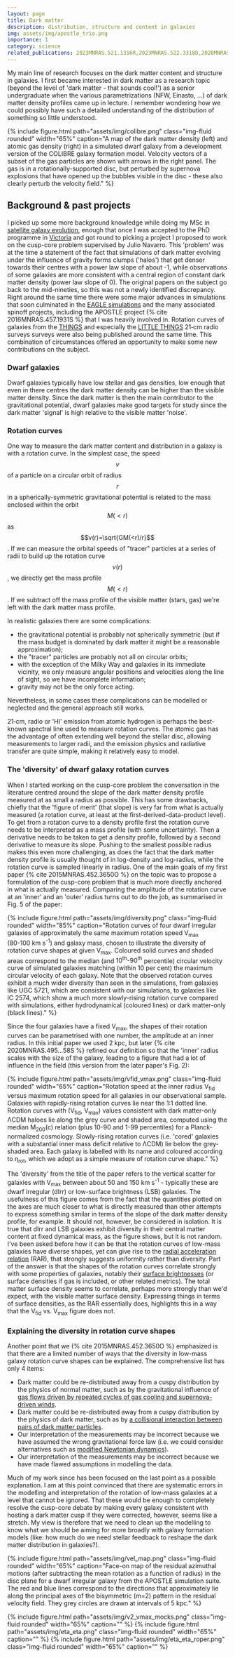 ```yaml
---
layout: page
title: Dark matter
description: distribution, structure and content in galaxies
img: assets/img/apostle_trio.png
importance: 1
category: science
related_publications: 2023MNRAS.521.1316R,2023MNRAS.522.3318D,2020MNRAS.495...58S,2019MNRAS.482..821O,2018MNRAS.476.2168M,2018MNRAS.474.1398G,2017MNRAS.464.2419S,2016MNRAS.460.3610O,2016MNRAS.457.1931S,2015MNRAS.452.3650O
---
```


My main line of research focuses on the dark matter content and structure in galaxies. I first became interested in dark matter as a research topic (beyond the level of 'dark matter - that sounds cool!') as a senior undergraduate when the various parametrizations (NFW, Einasto, ...) of dark matter density profiles came up in lecture. I remember wondering how we could possibly have such a detailed understanding of the distribution of something so little understood.

{% include figure.html path="assets/img/colibre.png" class="img-fluid rounded" width="65%" caption="A map of the dark matter density (left) and atomic gas density (right) in a simulated dwarf galaxy from a development version of the COLIBRE galaxy formation model. Velocity vectors of a subset of the gas particles are shown with arrows in the right panel. The gas is in a rotationally-supported disc, but perturbed by supernova explosions that have opened up the bubbles visible in the disc - these also clearly perturb the velocity field." %}

## Background & past projects

I picked up some more background knowledge while doing my MSc in [satellite galaxy evolution](/projects/satellites), enough that once I was accepted to the PhD programme in [Victoria](www.uvic.ca) and got round to picking a project I proposed to work on the cusp-core problem supervised by Julio Navarro. This 'problem' was at the time a statement of the fact that simulations of dark matter evolving under the influence of gravity forms clumps ('halos') that get denser towards their centres with a power law slope of about -1, while observations of some galaxies are more consistent with a central region of constant dark matter density (power law slope of 0). The original papers on the subject go back to the mid-nineties, so this was not a newly identified discrepancy. Right around the same time there were some major advances in simulations that soon culminated in the [EAGLE simulations](https://doi.org/10.1093/mnras/stu2058) and the many associated spinoff projects, including the APOSTLE project {% cite 2016MNRAS.457.1931S %} that I was heavily involved in. Rotation curves of galaxies from the [THINGS](https://doi.org/10.1088/0004-6256/141/6/193) and especially the [LITTLE&nbsp;THINGS](https://doi.org/10.1088/0004-6256/149/6/180) 21&#8209;cm radio surveys surveys were also being published around the same time. This combination of circumstances offered an opportunity to make some new contributions on the subject.

### Dwarf galaxies

Dwarf galaxies typically have low stellar and gas densities, low enough that even in there centres the dark matter density can be higher than the visible matter density. Since the dark matter is then the main contributor to the gravitational potential, dwarf galaxies make good targets for study since the dark matter 'signal' is high relative to the visible matter 'noise'.

### Rotation curves

One way to measure the dark matter content and distribution in a galaxy is with a rotation curve. In the simplest case, the speed $$v$$ of a particle on a circular orbit of radius $$r$$ in a spherically-symmetric gravitational potential is related to the mass enclosed within the orbit $$M(<r)$$ as $$v(r)=\sqrt{GM(<r)/r}$$. If we can measure the orbital speeds of "tracer" particles at a series of radii to build up the rotation curve $$v(r)$$, we directly get the mass profile $$M(<r)$$. If we subtract off the mass profile of the visible matter (stars, gas) we're left with the dark matter mass profile.

In realistic galaxies there are some complications:

 - the gravitational potential is probably not spherically symmetric (but if the mass budget is dominated by dark matter it might be a reasonable approximation);
 - the "tracer" particles are probably not all on circular orbits;
 - with the exception of the Milky Way and galaxies in its immediate vicinity, we only measure angular positions and velocities along the line of sight, so we have incomplete information;
 - gravity may not be the only force acting.

Nevertheless, in some cases these complications can be modelled or neglected and the general approach still works.

21&#8209;cm, radio or 'HI' emission from atomic hydrogen is perhaps the best-known spectral line used to measure rotation curves. The atomic gas has the advantage of often extending well beyond the stellar disc, allowing measurements to larger radii, and the emission physics and radiative transfer are quite simple, making it relatively easy to model.

### The 'diversity' of dwarf galaxy rotation curves

When I started working on the cusp-core problem the conversation in the literature centred around the slope of the dark matter density profile measured at as small a radius as possible. This has some drawbacks, chiefly that the 'figure of merit' (that slope) is very far from what is actually measured (a rotation curve, at least at the first-derived-data-product level). To get from a rotation curve to a density profile first the rotation curve needs to be interpreted as a mass profile (with some uncertainty). Then a derivative needs to be taken to get a density profile, followed by a second derivative to measure its slope. Pushing to the smallest possible radius makes this even more challenging, as does the fact that the dark matter density profile is usually thought of in log-density and log-radius, while the rotation curve is sampled linearly in radius. One of the main goals of my first paper {% cite 2015MNRAS.452.3650O %} on the topic was to propose a formulation of the cusp-core problem that is much more directly anchored in what is actually measured. Comparing the amplitude of the rotation curve at an 'inner' and an 'outer' radius turns out to do the job, as summarised in Fig.&nbsp;5 of the paper:

{% include figure.html path="assets/img/diversity.png" class="img-fluid rounded" width="85%" caption="Rotation curves of four dwarf irregular galaxies of approximately the same maximum rotation speed <nobr>V<sub>max</sub></nobr> (<nobr>80-100 km s<sup>-1</sup></nobr>) and galaxy mass, chosen to illustrate the diversity of rotation curve shapes at given <nobr>V<sub>max</sub></nobr>. Coloured solid curves and shaded areas correspond to the median (and <nobr>10<sup>th</sup>-90<sup>th</sup></nobr> percentile) circular velocity curve of simulated galaxies matching (within 10&nbsp;per&nbsp;cent) the maximum circular velocity of each galaxy. Note that the observed rotation curves exhibit a much wider diversity than seen in the simulations, from galaxies like UGC&nbsp;5721, which are consistent with our simulations, to galaxies like IC&nbsp;2574, which show a much more slowly-rising rotation curve compared with simulations, either hydrodynamical (coloured lines) or dark matter-only (black lines)." %}

Since the four galaxies have a fixed <nobr>V<sub>max</sub></nobr>, the shapes of their rotation curves can be parametrised with one number, the amplitude at an inner radius. In this initial paper we used 2&nbsp;kpc, but later {% cite 2020MNRAS.495...58S %} refined our definition so that the 'inner' radius scales with the size of the galaxy, leading to a figure that had a lot of influence in the field (this version from the later paper's Fig.&nbsp;2):

{% include figure.html path="assets/img/vfid_vmax.png" class="img-fluid rounded" width="65%" caption="Rotation speed at the inner radius <nobr>V<sub>fid</sub></nobr> versus maximum rotation speed for all galaxies in our observational sample. Galaxies with rapidly-rising rotation curves lie near the 1:1 dotted line. Rotation curves with <nobr>(V<sub>fid</sub>, V<sub>max</sub>)</nobr> values consistent with dark matter-only ΛCDM haloes lie along the grey curve and shaded area, computed using the median <nobr>M<sub>200</sub>(c)</nobr> relation (plus 10-90 and 1-99 percentiles) for a Planck-normalized cosmology. Slowly-rising rotation curves (i.e. 'cored' galaxies with a substantial inner mass deficit relative to ΛCDM) lie below the grey-shaded area. Each galaxy is labelled with its name and coloured according to <nobr>η<sub>rot</sub></nobr>, which we adopt as a simple measure of rotation curve shape." %}

The 'diversity' from the title of the paper refers to the vertical scatter for galaxies with V<sub>max</sub> between about 50 and <nobr>150 km s<sup>-1</sup></nobr> - typically these are dwarf irregular (dIrr) or low-surface brightness (LSB) galaxies. The usefulness of this figure comes from the fact that the quantities plotted on the axes are much closer to what is directly measured than other attempts to express something similar in terms of the slope of the dark matter density profile, for example. It should not, however, be considered in isolation. It is true that dIrr and LSB galaxies exhibit diversity in their central matter content at fixed dynamical mass, as the figure shows, but it is not random. I've been asked before how it can be that the rotation curves of low-mass galaxies have diverse shapes, yet can give rise to the [radial acceleration relation](https://doi.org/10.1103/PhysRevLett.117.201101) (RAR), that strongly suggests uniformity rather than diversity. Part of the answer is that the shapes of the rotation curves correlate strongly with some properties of galaxies, notably their [surface brightnesses](https://doi.org/10.3847/2041-8205/827/1/L19) (or surface densities if gas is included, or other related metrics). The total matter surface density seems to correlate, perhaps more strongly than we'd expect, with the visible matter surface density. Expressing things in terms of surface densities, as the RAR essentially does, highlights this in a way that the V<sub>fid</sub> vs. V<sub>max</sub> figure does not.

### Explaining the diversity in rotation curve shapes

Another point that we {% cite 2015MNRAS.452.3650O %} emphasized is that there are a limited number of ways that the diversity in low-mass galaxy rotation curve shapes can be explained. The comprehensive list has only 4 items:

 - Dark matter could be re-distributed away from a cuspy distribution by the physics of normal matter, such as by the gravitational influence of [gas flows driven by repeated cycles of gas cooling and supernova-driven winds](https://doi.org/10.1111/j.1365-2966.2012.20571.x).
 - Dark matter could be re-distributed away from a cuspy distribution by the physics of dark matter, such as by [a collisional interaction between pairs of dark matter particles](https://doi.org/10.1103/PhysRevLett.84.3760).
 - Our interpretation of the measurements may be incorrect because we have assumed the wrong gravitational force law (i.e. we could consider alternatives such as [modified Newtonian dynamics](https://doi.org/10.1086/161131)).
 - Our interpretation of the measurements may be incorrect because we have made flawed assumptions in modelling the data.

Much of my work since has been focused on the last point as a possible explanation. I am at this point convinced that there are systematic errors in the modelling and interpretation of the rotation of low-mass galaxies at a level that cannot be ignored. That these would be enough to completely resolve the cusp-core debate by making every galaxy consistent with hosting a dark matter cusp if they were corrected, however, seems like a stretch. My view is therefore that we need to clean up the modelling to know what we should be aiming for more broadly with galaxy formation models (like: how much do we need stellar feedback to reshape the dark matter distribution in galaxies?).

{% include figure.html path="assets/img/vel_map.png" class="img-fluid rounded" width="65%" caption="Face-on map of the residual azimuthal motions (after subtracting the mean rotation as a function of radius) in the disc plane for a dwarf irregular galaxy from the APOSTLE simulation suite. The red and blue lines correspond to the directions that approximately lie along the principal axes of the bisymmetric (m=2) pattern in the residual velocity field. They grey circles are drawn at intervals of 5&nbsp;kpc." %}

{% include figure.html path="assets/img/v2_vmax_mocks.png" class="img-fluid rounded" width="65%" caption="" %}
{% include figure.html path="assets/img/eta_eta.png" class="img-fluid rounded" width="65%" caption="" %}
{% include figure.html path="assets/img/eta_eta_roper.png" class="img-fluid rounded" width="65%" caption="" %}
